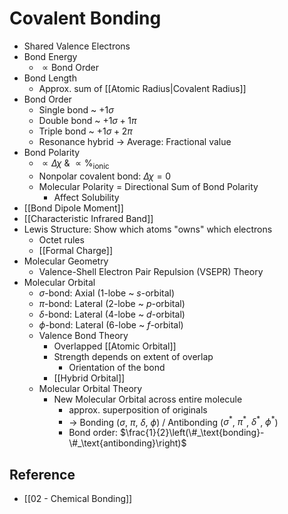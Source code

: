 # Covalent Bonding

- Shared Valence Electrons
- Bond Energy
    - $\propto \text{Bond Order}$
- Bond Length
    - Approx. sum of [[Atomic Radius|Covalent Radius]]
- Bond Order
    - Single bond ~ $+1\sigma$
    - Double bond ~ $+1\sigma+1\pi$
    - Triple bond ~ $+1\sigma+2\pi$
    - Resonance hybrid → Average: Fractional value
- Bond Polarity
    - $\propto \Delta\chi$ & $\propto\%_\text{ionic}$
    - Nonpolar covalent bond: $\Delta\chi=0$
    - Molecular Polarity = Directional Sum of Bond Polarity
        - Affect Solubility
- [[Bond Dipole Moment]]
- [[Characteristic Infrared Band]]
- Lewis Structure: Show which atoms "owns" which electrons
    - Octet rules
    - [[Formal Charge]]
- Molecular Geometry
    - Valence-Shell Electron Pair Repulsion (VSEPR) Theory
- Molecular Orbital
    - $\sigma$-bond: Axial (1-lobe ~ $s$-orbital)
    - $\pi$-bond: Lateral (2-lobe ~ $p$-orbital)
    - $\delta$-bond: Lateral (4-lobe ~ $d$-orbital)
    - $\phi$-bond: Lateral (6-lobe ~ $f$-orbital)
    - Valence Bond Theory
        - Overlapped [[Atomic Orbital]]
        - Strength depends on extent of overlap
            - Orientation of the bond
        - [[Hybrid Orbital]]
    - Molecular Orbital Theory
        - New Molecular Orbital across entire molecule
            - approx. superposition of originals
            - → Bonding ($\sigma$, $\pi$, $\delta$, $\phi$) / Antibonding ($\sigma^\ast$, $\pi^\ast$, $\delta^\ast$, $\phi^\ast$)
            - Bond order: $\frac{1}{2}\left(\#_\text{bonding}-\#_\text{antibonding}\right)$

## Reference

- [[02 - Chemical Bonding]]
